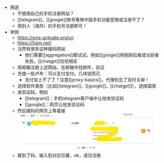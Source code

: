 - 用途
  - 不想用自己的手机注册网站？
  - [[telegram]]，[[google]]账号等用中国手机功能受限或注册不了？
  - 用别人（海外）的手机号注册即可！
- 举例
  - https://sms-activate.org/cn
  - https://5sim.net/
  - 当然有很多这种接码网站
    - 他们需要[[aggregation]]都试试，例如[[google]]用刚刚后者成功前者失败，[[chatgpt]]恰恰相反
  - 用邮箱注册上述网站，在邮箱中找邮件，验证
  - 充值一些卢布：可以支付宝付。几块钱而已
    - 支付宝上不了了？注意[[proxy-basics]]，代理别忘了及时关掉！
  - 选择软件类型（比如[[telegram]]，[[google]]，[[chatgpt]]），选择国家
  - 发验证码，例如
    - [[telegram]]：手机telegram客户端中让他发验证码
    - [[google]]：网页让他发验证码
  - 然后接码的网页上等着接
  ![](sms.png)
  - 接到了码，输入到对应位置，ok，成功注册